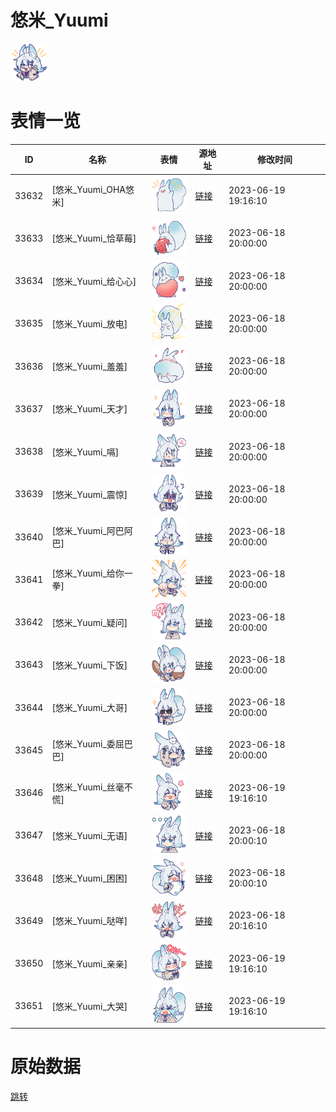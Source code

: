 # 悠米_Yuumi

<img src="./cover.png" height="60" alt="cover" />

# 表情一览

|ID|名称|表情|源地址|修改时间|
|----|----|----|----|----|
|33632|[悠米_Yuumi_OHA悠米]|<img src="./pic/033632_%5B悠米_Yuumi_OHA悠米%5D.png" height="60" alt="OHA悠米"/>|[链接](https://i0.hdslb.com/bfs/garb/f014e4eb540bddbe4931ce3ee9a5ac1d413e0ef7.png)|2023-06-19 19:16:10|
|33633|[悠米_Yuumi_恰草莓]|<img src="./pic/033633_%5B悠米_Yuumi_恰草莓%5D.png" height="60" alt="恰草莓"/>|[链接](https://i0.hdslb.com/bfs/garb/0cf3c73b941d173ed8c5acf59610157f82022fec.png)|2023-06-18 20:00:00|
|33634|[悠米_Yuumi_给心心]|<img src="./pic/033634_%5B悠米_Yuumi_给心心%5D.png" height="60" alt="给心心"/>|[链接](https://i0.hdslb.com/bfs/garb/6af7716f425558a814ca7d6a259f86c42aaad830.png)|2023-06-18 20:00:00|
|33635|[悠米_Yuumi_放电]|<img src="./pic/033635_%5B悠米_Yuumi_放电%5D.png" height="60" alt="放电"/>|[链接](https://i0.hdslb.com/bfs/garb/9b2db4df83a34a7af451cda134ff251eb2f4dba8.png)|2023-06-18 20:00:00|
|33636|[悠米_Yuumi_羞羞]|<img src="./pic/033636_%5B悠米_Yuumi_羞羞%5D.png" height="60" alt="羞羞"/>|[链接](https://i0.hdslb.com/bfs/garb/bc40aa2eda647dbd6b6c85aef5d229245af51ab5.png)|2023-06-18 20:00:00|
|33637|[悠米_Yuumi_天才]|<img src="./pic/033637_%5B悠米_Yuumi_天才%5D.png" height="60" alt="天才"/>|[链接](https://i0.hdslb.com/bfs/garb/298a59918c04d1b403c9eeb7d6ec83cbb9bf974e.png)|2023-06-18 20:00:00|
|33638|[悠米_Yuumi_嗝]|<img src="./pic/033638_%5B悠米_Yuumi_嗝%5D.png" height="60" alt="嗝"/>|[链接](https://i0.hdslb.com/bfs/garb/054f68dd7d052163942b3330675e9d2975273648.png)|2023-06-18 20:00:00|
|33639|[悠米_Yuumi_震惊]|<img src="./pic/033639_%5B悠米_Yuumi_震惊%5D.png" height="60" alt="震惊"/>|[链接](https://i0.hdslb.com/bfs/garb/90c0bd343bf659be3242125da4acc94942364179.png)|2023-06-18 20:00:00|
|33640|[悠米_Yuumi_阿巴阿巴]|<img src="./pic/033640_%5B悠米_Yuumi_阿巴阿巴%5D.png" height="60" alt="阿巴阿巴"/>|[链接](https://i0.hdslb.com/bfs/garb/72f1a9a3c6f62707f74e000d04124394bcb67f69.png)|2023-06-18 20:00:00|
|33641|[悠米_Yuumi_给你一拳]|<img src="./pic/033641_%5B悠米_Yuumi_给你一拳%5D.png" height="60" alt="给你一拳"/>|[链接](https://i0.hdslb.com/bfs/garb/49c42dd32a88f091dc203213ef7b837d9b39de49.png)|2023-06-18 20:00:00|
|33642|[悠米_Yuumi_疑问]|<img src="./pic/033642_%5B悠米_Yuumi_疑问%5D.png" height="60" alt="疑问"/>|[链接](https://i0.hdslb.com/bfs/garb/bd1fabad21a3e1832b3adf7d37bc604c16a2aed9.png)|2023-06-18 20:00:00|
|33643|[悠米_Yuumi_下饭]|<img src="./pic/033643_%5B悠米_Yuumi_下饭%5D.png" height="60" alt="下饭"/>|[链接](https://i0.hdslb.com/bfs/garb/8f5555855ad7fc1ab16461a186ad6a3c45e83316.png)|2023-06-18 20:00:00|
|33644|[悠米_Yuumi_大哥]|<img src="./pic/033644_%5B悠米_Yuumi_大哥%5D.png" height="60" alt="大哥"/>|[链接](https://i0.hdslb.com/bfs/garb/547a1573a4ff4f6fe149586afaceb864da3750f0.png)|2023-06-18 20:00:00|
|33645|[悠米_Yuumi_委屈巴巴]|<img src="./pic/033645_%5B悠米_Yuumi_委屈巴巴%5D.png" height="60" alt="委屈巴巴"/>|[链接](https://i0.hdslb.com/bfs/garb/f9c8c575ed741f20745e0b8b5684eca37229ba01.png)|2023-06-18 20:00:00|
|33646|[悠米_Yuumi_丝毫不慌]|<img src="./pic/033646_%5B悠米_Yuumi_丝毫不慌%5D.png" height="60" alt="丝毫不慌"/>|[链接](https://i0.hdslb.com/bfs/garb/cbc5233b7f087d2e82cfcc11a156cae2041e6e45.png)|2023-06-19 19:16:10|
|33647|[悠米_Yuumi_无语]|<img src="./pic/033647_%5B悠米_Yuumi_无语%5D.png" height="60" alt="无语"/>|[链接](https://i0.hdslb.com/bfs/garb/7e21d7dddd72b453f1d87636b5d4aec7cf88dbbf.png)|2023-06-18 20:00:10|
|33648|[悠米_Yuumi_困困]|<img src="./pic/033648_%5B悠米_Yuumi_困困%5D.png" height="60" alt="困困"/>|[链接](https://i0.hdslb.com/bfs/garb/6fcb7068a3e67aca8aa7ffe4439f7d0960ea5f07.png)|2023-06-18 20:00:10|
|33649|[悠米_Yuumi_哒咩]|<img src="./pic/033649_%5B悠米_Yuumi_哒咩%5D.png" height="60" alt="哒咩"/>|[链接](https://i0.hdslb.com/bfs/garb/532049435d1baab1caae17af5bc47ce8be01369a.png)|2023-06-18 20:16:10|
|33650|[悠米_Yuumi_亲亲]|<img src="./pic/033650_%5B悠米_Yuumi_亲亲%5D.png" height="60" alt="亲亲"/>|[链接](https://i0.hdslb.com/bfs/garb/b3c2a8cb6deab62a6522bdb408da94ed4284e813.png)|2023-06-19 19:16:10|
|33651|[悠米_Yuumi_大哭]|<img src="./pic/033651_%5B悠米_Yuumi_大哭%5D.png" height="60" alt="大哭"/>|[链接](https://i0.hdslb.com/bfs/garb/bb326346e4fadb6ee976439fa3573dd86adbd2ce.png)|2023-06-19 19:16:10|

# 原始数据

[跳转](./raw.json)

